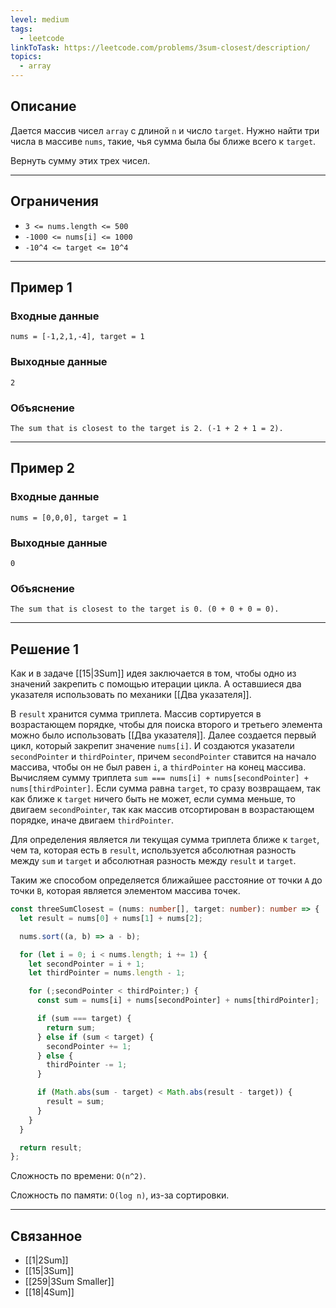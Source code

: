 ```yaml
---
level: medium
tags:
  - leetcode
linkToTask: https://leetcode.com/problems/3sum-closest/description/
topics:
  - array
---
```

## Описание

Дается массив чисел `array` с длиной `n` и число `target`. Нужно найти три числа в массиве `nums`, такие, чья сумма была бы ближе всего к `target`.

Вернуть сумму этих трех чисел.

---
## Ограничения

- `3 <= nums.length <= 500`
- `-1000 <= nums[i] <= 1000`
- `-10^4 <= target <= 10^4`

---
## Пример 1

### Входные данные

```
nums = [-1,2,1,-4], target = 1
```
### Выходные данные

```
2
```
### Объяснение

```
The sum that is closest to the target is 2. (-1 + 2 + 1 = 2).
```

---
## Пример 2

### Входные данные

```
nums = [0,0,0], target = 1
```
### Выходные данные

```
0
```
### Объяснение

```
The sum that is closest to the target is 0. (0 + 0 + 0 = 0).
```

---
## Решение 1

Как и в задаче [[15|3Sum]] идея заключается в том, чтобы одно из значений закрепить с помощью итерации цикла. А оставшиеся два указателя использовать по механики [[Два указателя]].

В `result` хранится сумма триплета. Массив сортируется в возрастающем порядке, чтобы для поиска второго и третьего элемента можно было использовать [[Два указателя]]. Далее создается первый цикл, который закрепит значение `nums[i]`. И создаются указатели `secondPointer` и `thirdPointer`, причем `secondPointer` ставится на начало массива,  чтобы он не был равен `i`, а `thirdPointer` на конец массива. Вычисляем сумму триплета `sum === nums[i] + nums[secondPointer] + nums[thirdPointer]`. Если сумма равна `target`, то сразу возвращаем, так как ближе к `target` ничего быть не может, если сумма меньше, то двигаем `secondPointer`, так как массив отсортирован в возрастающем порядке, иначе двигаем `thirdPointer`. 

Для определения является ли текущая сумма триплета ближе к `target`, чем та, которая есть в `result`, используется абсолютная разность между `sum` и `target` и абсолютная разность между `result` и `target`.

Таким же способом определяется ближайшее расстояние от точки `A` до точки `B`, которая является элементом массива точек.

```typescript
const threeSumClosest = (nums: number[], target: number): number => {
  let result = nums[0] + nums[1] + nums[2];

  nums.sort((a, b) => a - b);

  for (let i = 0; i < nums.length; i += 1) {
    let secondPointer = i + 1;
    let thirdPointer = nums.length - 1;

    for (;secondPointer < thirdPointer;) {
      const sum = nums[i] + nums[secondPointer] + nums[thirdPointer];

      if (sum === target) {
        return sum;
      } else if (sum < target) {
        secondPointer += 1;
      } else {
        thirdPointer -= 1;
      }

      if (Math.abs(sum - target) < Math.abs(result - target)) {
        result = sum;
      }
    }
  }

  return result;
};
```

Сложность по времени: `O(n^2)`.

Сложность по памяти: `O(log n)`, из-за сортировки.

---
## Связанное

- [[1|2Sum]]
- [[15|3Sum]]
- [[259|3Sum Smaller]]
- [[18|4Sum]]